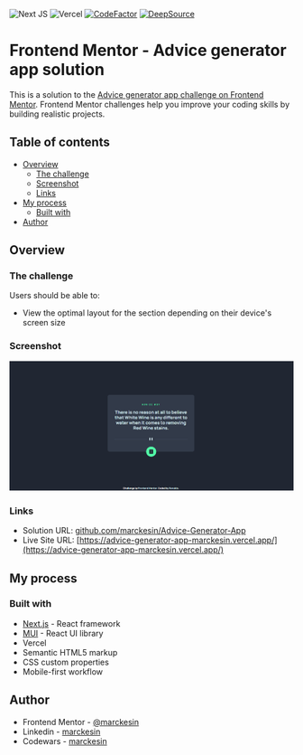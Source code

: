 ![Next JS](https://img.shields.io/badge/Next-black?style=flat&logo=next.js&logoColor=white) ![Vercel](https://img.shields.io/badge/vercel-%23000000.svg?style=flat&logo=vercel&logoColor=white) [![CodeFactor](https://www.codefactor.io/repository/github/marckesin/advice-generator-app/badge)](https://www.codefactor.io/repository/github/marckesin/advice-generator-app) [![DeepSource](https://deepsource.io/gh/marckesin/Advice-Generator-App.svg/?label=active+issues&token=NC1jqn6Ktp0YGs59RooxUzZq)](https://deepsource.io/gh/marckesin/Advice-Generator-App/?ref=repository-badge)

# Frontend Mentor - Advice generator app solution

This is a solution to the [Advice generator app challenge on Frontend Mentor](https://www.frontendmentor.io/challenges/advice-generator-app-QdUG-13db). Frontend Mentor challenges help you improve your coding skills by building realistic projects.

## Table of contents

- [Overview](#overview)
  - [The challenge](#the-challenge)
  - [Screenshot](#screenshot)
  - [Links](#links)
- [My process](#my-process)
  - [Built with](#built-with)
- [Author](#author)

## Overview

### The challenge

Users should be able to:

- View the optimal layout for the section depending on their device's screen size

### Screenshot

![](./screenshot.png)

### Links

- Solution URL: [github.com/marckesin/Advice-Generator-App](https://github.com/marckesin/Advice-Generator-App)
- Live Site URL: [https://advice-generator-app-marckesin.vercel.app/](https://advice-generator-app-marckesin.vercel.app/)

## My process

### Built with

- [Next.js](https://nextjs.org/) - React framework
- [MUI](https://mui.com/pt/) - React UI library
- Vercel
- Semantic HTML5 markup
- CSS custom properties
- Mobile-first workflow

## Author

- Frontend Mentor - [@marckesin](https://www.frontendmentor.io/profile/marckesin)
- Linkedin - [marckesin](https://www.linkedin.com/in/marckesin)
- Codewars - [marckesin](https://www.codewars.com/users/marckesin)
